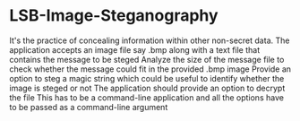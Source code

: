 # LSB-Image-Steganography
 It's the practice of concealing information within other non-secret data.
 The application accepts an image file say .bmp along with a text file that contains the message to be steged
 Analyze the size of the message file to check whether the message could fit in the provided .bmp image
 Provide an option to steg a magic string which could be useful to identify whether the image is steged or not
 The application should provide an option to decrypt the file
 This has to be a command-line application and all the options have to be passed as a command-line argument
